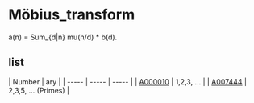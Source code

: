 # Möbius_transform

a(n) = Sum_{d|n} mu(n/d) * b(d).

## list

| Number | ary |
| ----- | ----- | ----- | 
| [A000010](https://oeis.org/A000010) | 1,2,3, ... |
| [A007444](https://oeis.org/A007444) | 2,3,5, ... (Primes) |
